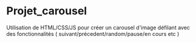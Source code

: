 # Projet_carousel
Utilisation de HTML/CSS/JS pour créer un carousel d'image défilant avec des fonctionnalités ( suivant/précedent/random/pause/en cours etc )
